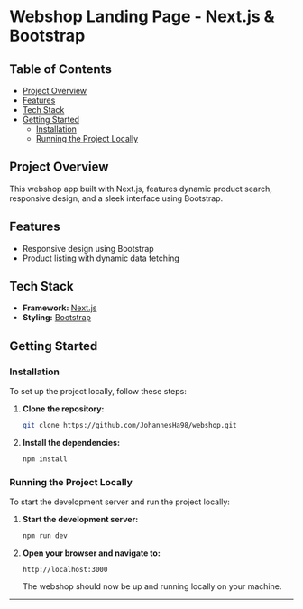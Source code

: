 # Webshop Landing Page - Next.js & Bootstrap

## Table of Contents

- [Project Overview](#project-overview)
- [Features](#features)
- [Tech Stack](#tech-stack)
- [Getting Started](#getting-started)
  - [Installation](#installation)
  - [Running the Project Locally](#running-the-project-locally)

## Project Overview

This webshop app built with Next.js, features dynamic product search, responsive design, and a sleek interface using Bootstrap.

## Features

- Responsive design using Bootstrap
- Product listing with dynamic data fetching

## Tech Stack

- **Framework:** [Next.js](https://nextjs.org/)
- **Styling:** [Bootstrap](https://getbootstrap.com/)

## Getting Started

### Installation

To set up the project locally, follow these steps:

1. **Clone the repository:**

   ```bash
   git clone https://github.com/JohannesHa98/webshop.git
   ```

2. **Install the dependencies:**

   ```bash
   npm install
   ```

### Running the Project Locally

To start the development server and run the project locally:

1. **Start the development server:**

   ```bash
   npm run dev
   ```

2. **Open your browser and navigate to:**

   ```
   http://localhost:3000
   ```

   The webshop should now be up and running locally on your machine.

---
